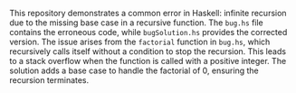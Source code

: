 This repository demonstrates a common error in Haskell: infinite recursion due to the missing base case in a recursive function. The `bug.hs` file contains the erroneous code, while `bugSolution.hs` provides the corrected version.  The issue arises from the `factorial` function in `bug.hs`, which recursively calls itself without a condition to stop the recursion. This leads to a stack overflow when the function is called with a positive integer. The solution adds a base case to handle the factorial of 0, ensuring the recursion terminates.